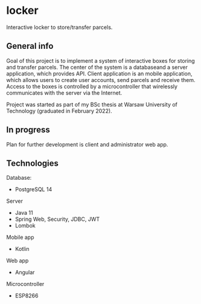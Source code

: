 # locker
Interactive locker to store/transfer parcels.

## General info
Goal of this project is to implement a system of interactive boxes for storing and transfer parcels. The center of the system is a databaseand a server application, which provides API. Client application is an mobile application, which allows users to create user accounts, send parcels and receive them. Access to the boxes is controlled by a microcontroller that wirelessly communicates with the server via the Internet.

Project was started as part of my BSc thesis at Warsaw University of Technology (graduated in February 2022).

## In progress
Plan for further development is client and administrator web app.

## Technologies
Database:
* PostgreSQL 14

Server
* Java 11
* Spring Web, Security, JDBC, JWT
* Lombok

Mobile app
* Kotlin

Web app
* Angular

Microcontroller
* ESP8266
